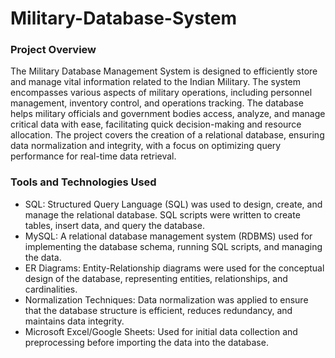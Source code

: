 # Military-Database-System

### Project Overview

The Military Database Management System is designed to efficiently store and manage vital information related to the Indian Military. The system encompasses various aspects of military operations, including personnel management, inventory control, and operations tracking. The database helps military officials and government bodies access, analyze, and manage critical data with ease, facilitating quick decision-making and resource allocation. The project covers the creation of a relational database, ensuring data normalization and integrity, with a focus on optimizing query performance for real-time data retrieval.

### Tools and Technologies Used 

- SQL: Structured Query Language (SQL) was used to design, create, and manage the relational database. SQL scripts were written to create tables, insert data, and query the database.
- MySQL: A relational database management system (RDBMS) used for implementing the database schema, running SQL scripts, and managing the data.
- ER Diagrams: Entity-Relationship diagrams were used for the conceptual design of the database, representing entities, relationships, and cardinalities.
- Normalization Techniques: Data normalization was applied to ensure that the database structure is efficient, reduces redundancy, and maintains data integrity.
- Microsoft Excel/Google Sheets: Used for initial data collection and preprocessing before importing the data into the database.

